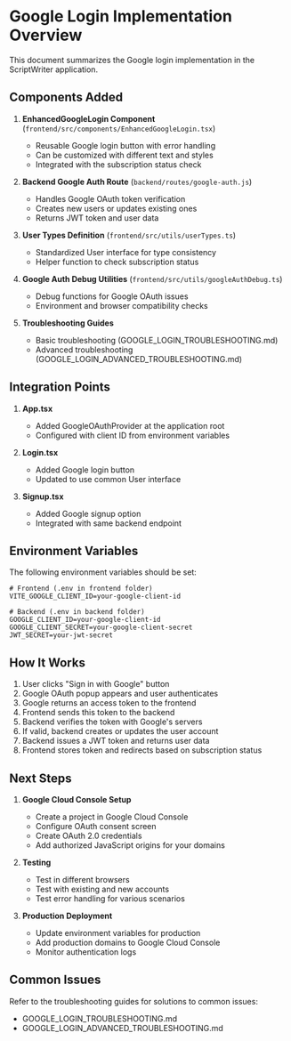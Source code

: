 # Google Login Implementation Overview

This document summarizes the Google login implementation in the ScriptWriter application.

## Components Added

1. **EnhancedGoogleLogin Component** (`frontend/src/components/EnhancedGoogleLogin.tsx`)
   - Reusable Google login button with error handling
   - Can be customized with different text and styles
   - Integrated with the subscription status check

2. **Backend Google Auth Route** (`backend/routes/google-auth.js`)
   - Handles Google OAuth token verification
   - Creates new users or updates existing ones
   - Returns JWT token and user data

3. **User Types Definition** (`frontend/src/utils/userTypes.ts`)
   - Standardized User interface for type consistency
   - Helper function to check subscription status

4. **Google Auth Debug Utilities** (`frontend/src/utils/googleAuthDebug.ts`)
   - Debug functions for Google OAuth issues
   - Environment and browser compatibility checks

5. **Troubleshooting Guides**
   - Basic troubleshooting (GOOGLE_LOGIN_TROUBLESHOOTING.md)
   - Advanced troubleshooting (GOOGLE_LOGIN_ADVANCED_TROUBLESHOOTING.md)

## Integration Points

1. **App.tsx**
   - Added GoogleOAuthProvider at the application root
   - Configured with client ID from environment variables

2. **Login.tsx**
   - Added Google login button
   - Updated to use common User interface

3. **Signup.tsx**
   - Added Google signup option
   - Integrated with same backend endpoint

## Environment Variables

The following environment variables should be set:

```
# Frontend (.env in frontend folder)
VITE_GOOGLE_CLIENT_ID=your-google-client-id

# Backend (.env in backend folder)
GOOGLE_CLIENT_ID=your-google-client-id
GOOGLE_CLIENT_SECRET=your-google-client-secret
JWT_SECRET=your-jwt-secret
```

## How It Works

1. User clicks "Sign in with Google" button
2. Google OAuth popup appears and user authenticates
3. Google returns an access token to the frontend
4. Frontend sends this token to the backend
5. Backend verifies the token with Google's servers
6. If valid, backend creates or updates the user account
7. Backend issues a JWT token and returns user data
8. Frontend stores token and redirects based on subscription status

## Next Steps

1. **Google Cloud Console Setup**
   - Create a project in Google Cloud Console
   - Configure OAuth consent screen
   - Create OAuth 2.0 credentials
   - Add authorized JavaScript origins for your domains

2. **Testing**
   - Test in different browsers
   - Test with existing and new accounts
   - Test error handling for various scenarios

3. **Production Deployment**
   - Update environment variables for production
   - Add production domains to Google Cloud Console
   - Monitor authentication logs

## Common Issues

Refer to the troubleshooting guides for solutions to common issues:
- GOOGLE_LOGIN_TROUBLESHOOTING.md
- GOOGLE_LOGIN_ADVANCED_TROUBLESHOOTING.md
